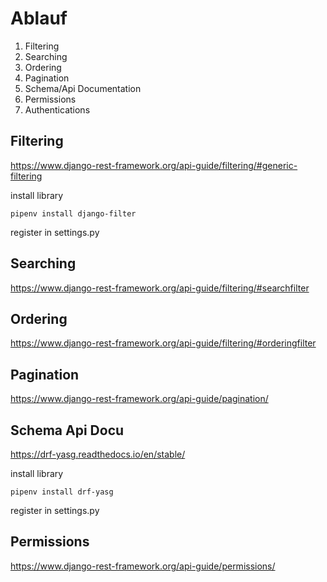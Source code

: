 # Ablauf

1. Filtering
2. Searching
3. Ordering
4. Pagination
5. Schema/Api Documentation
6. Permissions
7. Authentications


## Filtering

https://www.django-rest-framework.org/api-guide/filtering/#generic-filtering

install library

```
pipenv install django-filter
```

register in settings.py


## Searching

https://www.django-rest-framework.org/api-guide/filtering/#searchfilter

## Ordering

https://www.django-rest-framework.org/api-guide/filtering/#orderingfilter

## Pagination

https://www.django-rest-framework.org/api-guide/pagination/

## Schema Api Docu

https://drf-yasg.readthedocs.io/en/stable/

install library

```
pipenv install drf-yasg
```

register in settings.py

## Permissions

https://www.django-rest-framework.org/api-guide/permissions/

